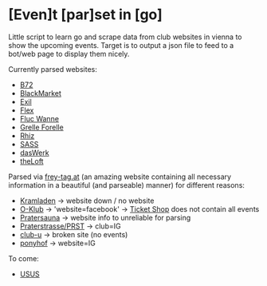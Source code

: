 # \[Even\]t \[par\]set in \[go\]

Little script to learn go and scrape data from club websites in vienna to show the upcoming events.
Target is to output a json file to feed to a bot/web page to display them nicely.

Currently parsed websites:

- [B72](https://www.b72.at/program)
- [BlackMarket](http://www.blackmarket.at/?page_id=49)
- [Exil](https://exil1.ticket.io/)
- [Flex](https://flex.at/events/monat/)
- [Fluc Wanne](https://fluc.at/programm/2023_Flucwoche%25d.html)
- [Grelle Forelle](https://www.grelleforelle.com/programm/)
- [Rhiz](https://rhiz.wien/programm/)
- [SASS](https://sassvienna.com/programm)
- [dasWerk](https://www.daswerk.org/programm/)
- [theLoft](https://www.theloft.at/programm/)

Parsed via [frey-tag.at](https://frey-tag.at/locations/) (an amazing website containing all necessary
information in a beautiful (and parseable) manner) for different reasons:

- [Kramladen](https://frey-tag.at/locations/kramladen) -> website down / no website
- [O-Klub](https://frey-tag.at/locations/o-der-klub) -> 'website=facebook' -> [Ticket Shop](https://shop.eventjet.at/o-vienna) does not contain all events
- [Pratersauna](https://frey-tag.at/locations/pratersauna) -> website info to unreliable for parsing
- [Praterstrasse/PRST](https://frey-tag.at/locations/club-praterstrasse) -> club=IG
- [club-u](https://frey-tag.at/locations/club-u) -> broken site (no events)
- [ponyhof](https://frey-tag.at/locations/ponyhof) -> website=IG

To come:

- [USUS](https://amwasser.wien/events)

